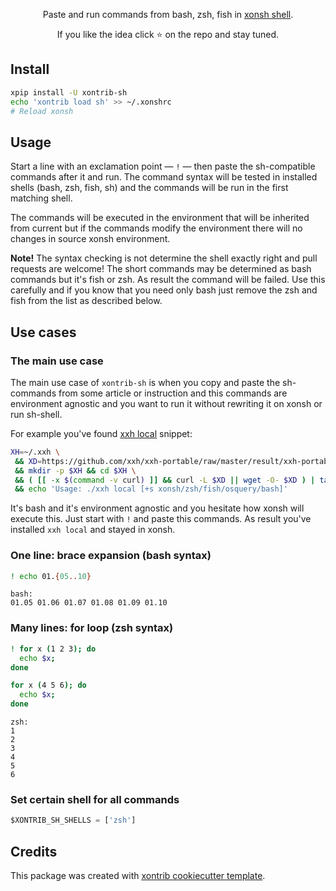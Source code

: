 <p align="center">  
Paste and run commands from bash, zsh, fish in <a href="https://xon.sh">xonsh shell</a>.
</p>

<p align="center">  
If you like the idea click ⭐ on the repo and stay tuned.
</p>


## Install
```bash
xpip install -U xontrib-sh
echo 'xontrib load sh' >> ~/.xonshrc
# Reload xonsh
```

## Usage

Start a line with an exclamation point — `!` — then paste the sh-compatible commands 
after it and run. The command syntax will be tested in installed shells (bash, zsh, fish, sh) 
and the commands will be run in the first matching shell.

The commands will be executed in the environment that will be inherited from current
but if the commands modify the environment there will no changes in source xonsh environment.

**Note!** The syntax checking is not determine the shell exactly right and pull requests are welcome!
The short commands may be determined as bash commands but it's fish or zsh.
As result the command will be failed. Use this carefully and if you know that you need only bash 
just remove the zsh and fish from the list as described below.

## Use cases

### The main use case

The main use case of `xontrib-sh` is when you copy and paste the sh-commands from some article or instruction 
and this commands are environment agnostic and you want to run it without rewriting it on xonsh or run sh-shell. 

For example you've found [xxh local](https://github.com/xxh/xxh#using-xxh-inplace-without-ssh-connection) snippet:
```bash
XH=~/.xxh \
 && XD=https://github.com/xxh/xxh-portable/raw/master/result/xxh-portable-musl-alpine-Linux-x86_64.tar.gz \
 && mkdir -p $XH && cd $XH \
 && ( [[ -x $(command -v curl) ]] && curl -L $XD || wget -O- $XD ) | tar zxf - xxh \
 && echo 'Usage: ./xxh local [+s xonsh/zsh/fish/osquery/bash]'
```

It's bash and it's environment agnostic and you hesitate how xonsh will execute this. Just start with `!` and 
paste this commands. As result you've installed `xxh local` and stayed in xonsh.

### One line: brace expansion (bash syntax)
```bash
! echo 01.{05..10}
``` 
```
bash:
01.05 01.06 01.07 01.08 01.09 01.10
```

### Many lines: for loop (zsh syntax)
```zsh
! for x (1 2 3); do 
  echo $x; 
done

for x (4 5 6); do 
  echo $x; 
done
```
```
zsh:
1
2
3
4
5
6
```

### Set certain shell for all commands
```python
$XONTRIB_SH_SHELLS = ['zsh']
```

## Credits

This package was created with [xontrib cookiecutter template](https://github.com/xonsh/xontrib-cookiecutter).
